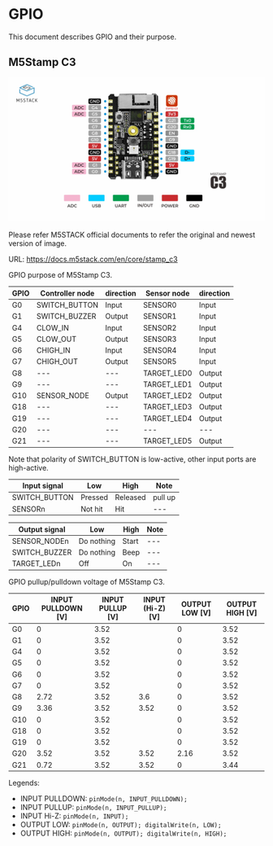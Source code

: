 
# GPIO

This document describes GPIO and their purpose.


## M5Stamp C3

![M5Stamp C3 pinmap](m5_stamp_c3_09.png)

Please refer M5STACK official documents to refer the original and newest version of image.

URL: https://docs.m5stack.com/en/core/stamp_c3

GPIO purpose of M5Stamp C3.

| GPIO | Controller node | direction | Sensor node | direction |
|--|--|--|--|--|
| G0  | SWITCH_BUTTON | Input  | SENSOR0     | Input  |
| G1  | SWITCH_BUZZER | Output | SENSOR1     | Input  |
| G4  | CLOW_IN       | Input  | SENSOR2     | Input  |
| G5  | CLOW_OUT      | Output | SENSOR3     | Input  |
| G6  | CHIGH_IN      | Input  | SENSOR4     | Input  |
| G7  | CHIGH_OUT     | Output | SENSOR5     | Input  |
| G8  | ---           | ---    | TARGET_LED0 | Output |
| G9  | ---           | ---    | TARGET_LED1 | Output |
| G10 | SENSOR_NODE   | Output | TARGET_LED2 | Output |
| G18 | ---           | ---    | TARGET_LED3 | Output |
| G19 | ---           | ---    | TARGET_LED4 | Output |
| G20 | ---           | ---    | ---         | ---    |
| G21 | ---           | ---    | TARGET_LED5 | Output |

Note that polarity of SWITCH_BUTTON is low-active, other input ports are high-active.

| Input signal | Low | High | Note |
|--|--|--|--|
| SWITCH_BUTTON | Pressed    | Released | pull up |
| SENSORn       | Not hit    | Hit      | --- |

| Output signal | Low | High | Note |
|--|--|--|--|
| SENSOR_NODEn  | Do nothing | Start    | --- |
| SWITCH_BUZZER | Do nothing | Beep     | --- |
| TARGET_LEDn   | Off        | On       | --- |

GPIO pullup/pulldown voltage of M5Stamp C3.

| GPIO | INPUT PULLDOWN [V] | INPUT PULLUP [V] | INPUT (Hi-Z) [V] | OUTPUT LOW [V] | OUTPUT HIGH [V] |
|--|--|--|--|--|--|
| G0  | 0    | 3.52 |      | 0    | 3.52 |
| G1  | 0    | 3.52 |      | 0    | 3.52 |
| G4  | 0    | 3.52 |      | 0    | 3.52 |
| G5  | 0    | 3.52 |      | 0    | 3.52 |
| G6  | 0    | 3.52 |      | 0    | 3.52 |
| G7  | 0    | 3.52 |      | 0    | 3.52 |
| G8  | 2.72 | 3.52 | 3.6  | 0    | 3.52 |
| G9  | 3.36 | 3.52 | 3.52 | 0    | 3.52 |
| G10 | 0    | 3.52 |      | 0    | 3.52 |
| G18 | 0    | 3.52 |      | 0    | 3.52 |
| G19 | 0    | 3.52 |      | 0    | 3.52 |
| G20 | 3.52 | 3.52 | 3.52 | 2.16 | 3.52 |
| G21 | 0.72 | 3.52 | 3.52 | 0    | 3.44 |

Legends:

* INPUT PULLDOWN: `pinMode(n, INPUT_PULLDOWN);`
* INPUT PULLUP:   `pinMode(n, INPUT_PULLUP);`
* INPUT Hi-Z:     `pinMode(n, INPUT);`
* OUTPUT LOW:     `pinMode(n, OUTPUT); digitalWrite(n, LOW);`
* OUTPUT HIGH:    `pinMode(n, OUTPUT); digitalWrite(n, HIGH);`

